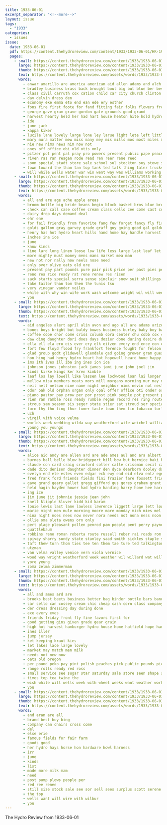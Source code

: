 ```yaml
---
title: 1933-06-01
excerpt_separator: "<!--more-->"
layout: issue
tags:
  - "1933"
categories:
  - issues
issue:
  date: 1933-06-01
  pdf: https://content.thehydroreview.com/content/1933/1933-06-01/HR-1933-06-01.pdf
  pages:
    - small: https://content.thehydroreview.com/content/1933/1933-06-01/small/HR-1933-06-01-01.jpg
      large: https://content.thehydroreview.com/content/1933/1933-06-01/large/HR-1933-06-01-01.jpg
      thumb: https://content.thehydroreview.com/content/1933/1933-06-01/thumbnails/HR-1933-06-01-01.jpg
      text: https://content.thehydroreview.com/assets/words/1933/1933-06-01/HR-1933-06-01-01.txt
      words:
        - anwar amarillo are america american aid allen adams and alch adkins armstrong aly ale
        - bradley business brass back brought bout big but blue ber best been bible butler
        - class civil carruth cox cation child car city church clinton crupe cong covi
        - day delvin dress den
        - economy eke emma eto end ean ede ery esther
        - fons fire first foote for fand fitting fair folks flowers from folk franklin flag
        - george gave gram grave gordon gate grounds good grand
        - harvest hearty held her had hart house heaton hite hold hydro hie hye
        - ide
        - june jack
        - kappa kiker
        - lucile lane lovely large lone ley larue light lete left little loven longer loren last lake
        - mary mura matter mew miss many mey mis mills mos most miles masoner mill march monday main mae
        - nie new nims news nim now not
        - ones off office obi old otis only
        - pitzer pot pent pal pray pro powers present public pape peace purchase
        - riven ras ran reagan rode read ren reer rene reed
        - soon special stadt store sale school sul stockton suy stowe self second show spock sell skull smith seis street son sunday star sylvia srp sung sister sing see speech she struck sund sang september style
        - town toward the than tan top tank ted talk thing tater trucks
        - will while wells water war win went way was williams working with wee work willia walter weatherford week
    - small: https://content.thehydroreview.com/content/1933/1933-06-01/small/HR-1933-06-01-02.jpg
      large: https://content.thehydroreview.com/content/1933/1933-06-01/large/HR-1933-06-01-02.jpg
      thumb: https://content.thehydroreview.com/content/1933/1933-06-01/thumbnails/HR-1933-06-01-02.jpg
      text: https://content.thehydroreview.com/assets/words/1933/1933-06-01/HR-1933-06-01-02.txt
      words:
        - all and are age ache apple areas
        - broom bottle big bride beans begin block basket bros blue brown bins bag binder bake bring but bin buy
        - check can call case coffee cream class cello cee come cast covert
        - dairy drop days demand deal
        - ehr ene
        - for fail friendly from favorite fang few forget fancy fly first fuel fresh
        - golds gallon gray garvey grade graff guy going good gal golden gol grain
        - henry has hot hydro heart hills hand home hay handle harvest had
        - inches ina ice
        - june
        - know kinds
        - line lard long linen loose low life less large last leaf let
        - more mighty must money mens mans market mea man
        - new not nor nally now neels nose need
        - only over olive oats old ore
        - present pay part pounds pure pair pick price per past pies pea panama palm pow plenty peaches pork pol pound
        - reno rea rice ready rat rene renew res risen
        - sack starts special serra sense sinclair snow suit shillings season smooth shirts spray smith stock store soon sell styles straw still sare salt summer saturday she service style sugar square save silk sir see
        - take tailor than tom them the tunis tsu
        - very vinegar vander voiles
        - white with why win wife work wash welcome weight wil will week want was weather while wide
        - you
    - small: https://content.thehydroreview.com/content/1933/1933-06-01/small/HR-1933-06-01-03.jpg
      large: https://content.thehydroreview.com/content/1933/1933-06-01/large/HR-1933-06-01-03.jpg
      thumb: https://content.thehydroreview.com/content/1933/1933-06-01/thumbnails/HR-1933-06-01-03.jpg
      text: https://content.thehydroreview.com/assets/words/1933/1933-06-01/HR-1933-06-01-03.txt
      words:
        - aid angeles alert april alin avon and ago all are adams arizona albert
        - bones boys bright but baldy bowes business burley baby boy bare bride battle busi best bayer bishop bannon boen barnum bank bacone basket blum begin bell born blane been bares binger bobby barnes banker
        - coffee cope chor come criss columb cora center chu cobb cox college cant cory colony clay cordell corn copeland carruth cole chute ceci city custer church cream cake claude cali confer call caddo car comfort chi cry cross
        - daw ding daughter dori does days dozier done during desire davis dene duncan dant doro dinner delicia dolores date daniel day david
        - ella ell ela ero eis ever ery elk eitzen every end ence eon ean ear emerson ernest
        - fort few floyd flood fry frankfort ference fought for felson ford from first friday falls frida flay fever fost frank front freshman
        - glad group godt glidewell glendale gad going grower gram guest george geary goan glady gibbs game
        - hon hing had henry hydro heart hot hopewell heard hume happy howard her harm hes half hicks hays hed hooke hone hard hobby hammer house henke high hass hill home head has held hie haw han honor hinton
        - ims ith ives ill iba ing ines ion ice
        - johnson jones johnston jack james jami june john joel jim
        - kinds kirke kings ker kren kimble
        - leaf los lay lowell like lassen lee lockwood loan lai longer left list lane les loss lesson later lea leo life lynch love last luke luck live lone lackey
        - mellow misa members meats mors mill morgans morning mur may mei milk more morgan monday maker most mary many mexico made mona miller mond mound mel man male miss must men mountain money mitter
        - neil nell nelson nine name night neighbor nims nevin not nest nel new nees
        - odor oak old orphan organ only opal offer office oti onder orders okie
        - piano pastor pay prow per por prost pink people pot present pire president ply pounds plano plate place post pain pie parkhurst phillip presley parent pauline piece part
        - rien ran ramble ross ready rumble regan record res ring route ritter roll regular
        - strous sam season sis seger state stier sat stroud ser special seep sells sale sou sales save smith sunda son sense steep servies sand she street sunday sas seat school sake schoo scott see shannon simmon stockton saturday stover shower soon six sane sea sund south silver shaw smi sleep shay sharp simple
        - torn thy tho ting thur tumer taste town them tin tobacco turley thi tol tate tako the thue tao too tar tow thing team thet tou tae then try
        - uch
        - virgil vith voice velma
        - worlds week wedding wilda way weatherford wife weichel williams will world white well wie wicker work water woodman went with wayne was wee write walter wack wil while wells
        - young you youngs
    - small: https://content.thehydroreview.com/content/1933/1933-06-01/small/HR-1933-06-01-04.jpg
      large: https://content.thehydroreview.com/content/1933/1933-06-01/large/HR-1933-06-01-04.jpg
      thumb: https://content.thehydroreview.com/content/1933/1933-06-01/thumbnails/HR-1933-06-01-04.jpg
      text: https://content.thehydroreview.com/assets/words/1933/1933-06-01/HR-1933-06-01-04.txt
      words:
        - alice aid andy ane allen ard are ade ames aul and ara albert ani austin arthur anil all
        - burnes ball belle blow bridgeport bill bow but bernice baki bob buckner bal beck bevel baby boschert birden bus bora bethany bis basket
        - claude con card craig crawford coller calle crissman cecil carl clinton car carnegie cela city coe cot
        - dade dito denison daughter dinner den dyce dearborn dooley daughters day doole dove dor donald doing
        - evelyn end ele estes even edgar eck ewy ead eid elva entz ege everett
        - fred frank ford friends fields fini frazier fare fossett friday finley few fay farmer for
        - gave grand geary gallet gregg gifford gus gores graham grant guest gett grems george good
        - held hagin hayden hower had hydro handing harry hone hee harold her home hughes hooker heary hill homes hey harding holding huss hardi haring hart heen heaton henry hardy herndon
        - ing ice
        - jim june jit johnnie jessie jean john
        - knell klipple kluver kidd kid karam
        - louie lewis last lane lawless lawrence liggett large lett low leonard lust lake leon lora lorn
        - marie might men mule morning moore mare monday mich mies mel moma much may miss mae mose maurine
        - nina night noes nees now never nora needs not nona ness noon nas north
        - ollie oma oleta owens orn only
        - pert plage pleasant pollen penrod pam people pent perry payne present pauline per phoenix paper
        - quattlebaum
        - robbins reno roman roberta route russell reber rai roads rom roark raymond rand rock rabe ross rain
        - spivey sharry sundy state stanley saad smith sickles staple sunday sith sun summer seen stap sum sid soles shipp son smit scott sister sing sam sais simpson sad south sines sheffer saturday
        - taft thew torn thom ties tee ten them tae ture ted talkington toa thomas the thiessen
        - utzman
        - van velma valley venice vern viola vernice
        - wood way wright weatherford week weather wil willard wat willie willian wieland wan wind went weiland watson walter was wich west with will
        - yore yeung
        - zoma zelma zimmerman
    - small: https://content.thehydroreview.com/content/1933/1933-06-01/small/HR-1933-06-01-05.jpg
      large: https://content.thehydroreview.com/content/1933/1933-06-01/large/HR-1933-06-01-05.jpg
      thumb: https://content.thehydroreview.com/content/1933/1933-06-01/thumbnails/HR-1933-06-01-05.jpg
      text: https://content.thehydroreview.com/assets/words/1933/1933-06-01/HR-1933-06-01-05.txt
      words:
        - all and ames ard are
        - brooks best beets business better bag binder bottle bars bandy boucher black bacon buy
        - car cello can cossey cream chic cheap cash corn class company
        - der dress dressing day during done
        - exe every eves
        - friends friday front fly fine favors first for
        - good getting gins given grade gear grain
        - high hot harvest hamburger hydro house home hatfield hope hamilton
        - ines iller
        - jump jersey
        - ket keeping kraut kies
        - let lakes lace large lovely
        - market may match men milk
        - needs not new now
        - oats old oregon
        - per pound peko pay pint polish peaches pick public pounds pickles powder pleasure pail
        - range rolls ready red ross
        - small service see sugar star saturday sale store seen shape summer soap sweet super seed strawberry sack style satta styles sales silk
        - times top tea twine the
        - wish while will wells week with wheel weeks want weather work whit why window
        - you
    - small: https://content.thehydroreview.com/content/1933/1933-06-01/small/HR-1933-06-01-06.jpg
      large: https://content.thehydroreview.com/content/1933/1933-06-01/large/HR-1933-06-01-06.jpg
      thumb: https://content.thehydroreview.com/content/1933/1933-06-01/thumbnails/HR-1933-06-01-06.jpg
      text: https://content.thehydroreview.com/assets/words/1933/1933-06-01/HR-1933-06-01-06.txt
      words:
        - and aran are all
        - brand best buy bing
        - company can chairs cross come
        - del
        - else erie
        - famous fields for fair farm
        - goods good
        - her hydro hays horse hon hardware howl harness
        - irr
        - june
        - kinds
        - list
        - made more milk mam
        - need
        - post pump plows people per
        - red ree renee
        - still size stock sale see sor sell sees surplus scott serene seer stoves selling stire sales sei
        - the top
        - wells want will wire with wilbur
        - you
---
```


The Hydro Review from 1933-06-01

<!--more-->

